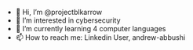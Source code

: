 - 👋 Hi, I’m @projectblkarrow
- 👀 I’m interested in cybersecurity
- 🌱 I’m currently learning 4 computer languages
- 📫 How to reach me: Linkedin User, andrew-abbushi

<!---
projectblkarrow/projectblkarrow is a ✨ special ✨ repository because its `README.md` (this file) appears on your GitHub profile.
You can click the Preview link to take a look at your changes.
--->
